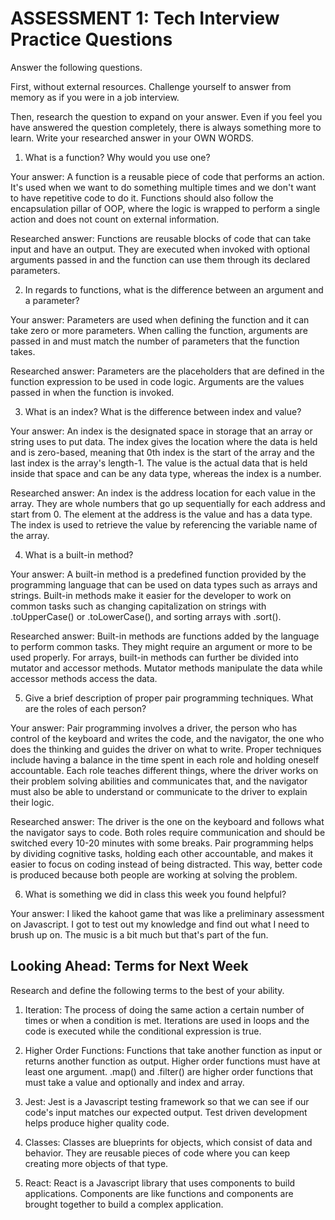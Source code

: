 # ASSESSMENT 1: Tech Interview Practice Questions
Answer the following questions.

First, without external resources. Challenge yourself to answer from memory as if you were in a job interview.

Then, research the question to expand on your answer. Even if you feel you have answered the question completely, there is always something more to learn. Write your researched answer in your OWN WORDS.

1. What is a function? Why would you use one?

  Your answer: A function is a reusable piece of code that performs an action.
  It's used when we want to do something multiple times and we don't want to
  have repetitive code to do it. Functions should also follow the encapsulation pillar of OOP, where the logic is wrapped to perform a single action and does not count on external information.

  Researched answer: Functions are reusable blocks of code that can take
  input and have an output. They are executed when invoked with optional
  arguments passed in and the function can use them through its declared
  parameters. 



2. In regards to functions, what is the difference between an argument and a parameter?

  Your answer: Parameters are used when defining the function and it can take zero or more parameters. When calling the function, arguments are passed in and must match the number of parameters that the function takes.

  Researched answer: Parameters are the placeholders that are defined in the
  function expression to be used in code logic. Arguments are the values
  passed in when the function is invoked.



3. What is an index? What is the difference between index and value?

  Your answer: An index is the designated space in storage that an array
  or string uses to put data. The index gives the location where the data
  is held and is zero-based, meaning that 0th index is the start of the
  array and the last index is the array's length-1. The value is the
  actual data that is held inside that space and can be any data type,
  whereas the index is a number.

  Researched answer: An index is the address location for each value in the
  array. They are whole numbers that go up sequentially for each address and
  start from 0. The element at the address is the value and has a data type.
  The index is used to retrieve the value by referencing the variable name
  of the array.



4. What is a built-in method?

  Your answer: A built-in method is a predefined function provided by the
  programming language that can be used on data types such as arrays and
  strings. Built-in methods make it easier for the developer to
  work on common tasks such as changing capitalization on strings with
  .toUpperCase() or .toLowerCase(), and sorting arrays with .sort().

  Researched answer: Built-in methods are functions added by the language
  to perform common tasks. They might require an argument or more to be
  used properly. For arrays, built-in methods can further be divided into
  mutator and accessor methods. Mutator methods manipulate the data while
  accessor methods access the data.



5. Give a brief description of proper pair programming techniques. What are the roles of each person?

  Your answer: Pair programming involves a driver, the person who
  has control of the keyboard and writes the code, and the navigator,
  the one who does the thinking and guides the driver on what to write.
  Proper techniques include having a balance in the time spent in each
  role and holding oneself accountable. Each role teaches different
  things, where the driver works on their problem solving abilities
  and communicates that, and the navigator must also be able to
  understand or communicate to the driver to explain their logic.

  Researched answer: The driver is the one on the keyboard and follows
  what the navigator says to code. Both roles require communication and
  should be switched every 10-20 minutes with some breaks.
  Pair programming helps by dividing cognitive tasks, holding each other
  accountable, and makes it easier to focus on coding instead of being
  distracted. This way, better code is produced because both people are
  working at solving the problem.



6. What is something we did in class this week you found helpful?  

  Your answer: I liked the kahoot game that was like a preliminary
  assessment on Javascript. I got to test out my knowledge and find
  out what I need to brush up on. The music is a bit much but that's
  part of the fun.



## Looking Ahead: Terms for Next Week

Research and define the following terms to the best of your ability.

1. Iteration: The process of doing the same action a certain number of times
or when a condition is met. Iterations are used in loops and the code is
executed while the conditional expression is true. 

2. Higher Order Functions: Functions that take another function as input
or returns another function as output. Higher order functions must have
at least one argument. .map() and .filter() are higher order functions
that must take a value and optionally and index and array.

3. Jest: Jest is a Javascript testing framework so that we can see if our
code's input matches our expected output. Test driven development helps
produce higher quality code.

4. Classes: Classes are blueprints for objects, which consist of data and
behavior. They are reusable pieces of code where you can keep creating
more objects of that type.

5. React: React is a Javascript library that uses components to build
applications. Components are like functions and components are brought
together to build a complex application.
